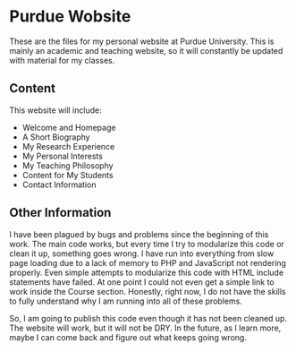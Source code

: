 Purdue Wobsite
==============

These are the files for my personal website at Purdue University.  This is mainly an academic and teaching website, so it will constantly be updated with material for my classes.  


Content
-------

This website will include:

* Welcome and Homepage
* A Short Biography
* My Research Experience
* My Personal Interests
* My Teaching Philosophy
* Content for My Students
* Contact Information


Other Information
-----------------

I have been plagued by bugs and problems since the beginning of this work.  The main code works, but every time I try to modularize this code or clean it up, something goes wrong.  I have run into everything from slow page loading due to a lack of memory to PHP and JavaScript not rendering properly.  Even simple attempts to modularize this code with HTML include statements have failed.  At one point I could not even get a simple link to work inside the Course section.  Honestly, right now, I do not have the skills to fully understand why I am running into all of these problems.

So, I am going to publish this code even though it has not been cleaned up.  The website will work, but it will not be DRY.  In the future, as I learn more, maybe I can come back and figure out what keeps going wrong.
